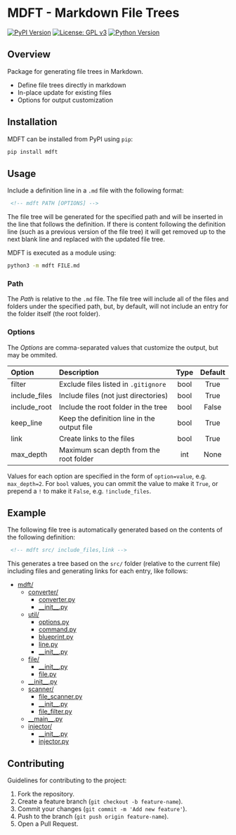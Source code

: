 # **MDFT - Markdown File Trees**

[![PyPI Version](https://img.shields.io/pypi/v/mdft.svg?style=for-the-badge)](https://pypi.org/project/mdft/)
[![License: GPL v3](https://img.shields.io/badge/License-GPLv3-g.svg?style=for-the-badge)](LICENSE)
[![Python Version](https://img.shields.io/pypi/pyversions/mdft.svg?style=for-the-badge)](https://pypi.org/project/mdft/)

## **Overview**
Package for generating file trees in Markdown.

- Define file trees directly in markdown
- In-place update for existing files
- Options for output customization

## **Installation**
MDFT can be installed from PyPI using `pip`:

```bash
pip install mdft
```

## **Usage**
Include a definition line in a `.md` file with the following format:

```html
 <!-- mdft PATH [OPTIONS] -->
```

The file tree will be generated for the specified path and will be inserted in the line that follows the definition. If there is content following the definition line (such as a previous version of the file tree) it will get removed up to the next blank line and replaced with the updated file tree.

MDFT is executed as a module using:

```bash
python3 -m mdft FILE.md
```

### Path
The _Path_ is relative to the `.md` file. The file tree will include all of the files and folders under the specified path, but, by default, will not include an entry for the folder itself (the root folder).


### Options
The _Options_ are comma-separated values that customize the output, but may be ommited.

| Option        | Description                                   |   Type   | Default  |
|:--------------|:----------------------------------------------|:--------:|:--------:|
| filter        | Exclude files listed in `.gitignore`          |   bool   |   True   |
| include_files | Include files (not just directories)          |   bool   |   True   |
| include_root  | Include the root folder in the tree           |   bool   |  False   |
| keep_line     | Keep the definition line in the output file   |   bool   |   True   |
| link          | Create links to the files                     |   bool   |   True   |
| max_depth     | Maximum scan depth from the root folder       |   int    |   None   |

Values for each option are specified in the form of `option=value`, e.g. `max_depth=2`. For `bool` values, you can ommit the value to make it `True`, or prepend a `!` to make it `False`, e.g. `!include_files`.


## **Example**

The following file tree is automatically generated based on the contents of the following definition:

```html
 <!-- mdft src/ include_files,link -->
```

This generates a tree based on the `src/` folder (relative to the current file) including files and generating links for each entry, like follows:

<!-- mdft src/ include_files,link -->
- [mdft/](src/mdft)
	- [converter/](src/mdft/converter)
		- [converter.py](src/mdft/converter/converter.py)
		- [\_\_init\_\_.py](src/mdft/converter/__init__.py)
	- [util/](src/mdft/util)
		- [options.py](src/mdft/util/options.py)
		- [command.py](src/mdft/util/command.py)
		- [blueprint.py](src/mdft/util/blueprint.py)
		- [line.py](src/mdft/util/line.py)
		- [\_\_init\_\_.py](src/mdft/util/__init__.py)
	- [file/](src/mdft/file)
		- [\_\_init\_\_.py](src/mdft/file/__init__.py)
		- [file.py](src/mdft/file/file.py)
	- [\_\_init\_\_.py](src/mdft/__init__.py)
	- [scanner/](src/mdft/scanner)
		- [file\_scanner.py](src/mdft/scanner/file_scanner.py)
		- [\_\_init\_\_.py](src/mdft/scanner/__init__.py)
		- [file\_filter.py](src/mdft/scanner/file_filter.py)
	- [\_\_main\_\_.py](src/mdft/__main__.py)
	- [injector/](src/mdft/injector)
		- [\_\_init\_\_.py](src/mdft/injector/__init__.py)
		- [injector.py](src/mdft/injector/injector.py)

## **Contributing**
Guidelines for contributing to the project:

1. Fork the repository.
2. Create a feature branch (`git checkout -b feature-name`).
3. Commit your changes (`git commit -m 'Add new feature'`).
4. Push to the branch (`git push origin feature-name`).
5. Open a Pull Request.